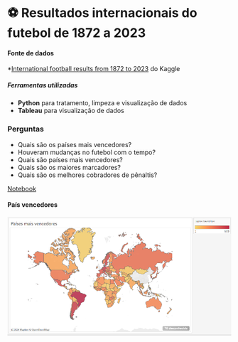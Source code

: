 # ⚽ Resultados internacionais do futebol de 1872 a 2023

#### Fonte de dados
*[International football results from 1872 to 2023](https://www.kaggle.com/datasets/martj42/international-football-results-from-1872-to-2017) do Kaggle

##### Ferramentas utilizadas
* **Python** para tratamento, limpeza e visualização de dados
* **Tableau** para visualização de dados

### Perguntas
* Quais são os países mais vencedores?
* Houveram mudanças no futebol com o tempo?
* Quais são países mais vencedores?
* Quais são os maiores marcadores?
* Quais são os melhores cobradores de pênaltis?



[Notebook](futebol.ipynb)

#### País vencedores
![Países](img/paises_vencedores.png "Países")   


